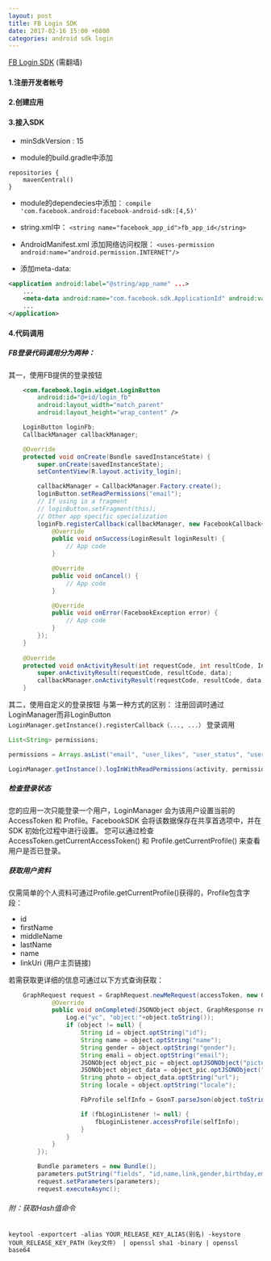 ```yaml
---
layout: post
title: FB Login SDK
date: 2017-02-16 15:00 +0800
categories: android sdk login
---
```



[FB Login SDK][FB-Login-SDK] (需翻墙)

#### 1.注册开发者帐号

#### 2.创建应用

#### 3.接入SDK

- minSdkVersion : 15

- module的build.gradle中添加

```
repositories {
	mavenCentral()
}
```

- module的dependecies中添加：
```compile 'com.facebook.android:facebook-android-sdk:[4,5)' ```

- string.xml中：
```<string name="facebook_app_id">fb_app_id</string>```

- AndroidManifest.xml
添加网络访问权限：
```<uses-permission android:name="android.permission.INTERNET"/>```

- 添加meta-data:

```xml
<application android:label="@string/app_name" ...>
    ...
    <meta-data android:name="com.facebook.sdk.ApplicationId" android:value="@string/facebook_app_id"/>
    ...
</application>
```

#### 4.代码调用
##### FB登录代码调用分为两种：

其一，使用FB提供的登录按钮

```xml
	<com.facebook.login.widget.LoginButton
        android:id="@+id/login_fb"
        android:layout_width="match_parent"
        android:layout_height="wrap_content" />
```

```java
	LoginButton loginFb;
    CallbackManager callbackManager;

    @Override
    protected void onCreate(Bundle savedInstanceState) {
        super.onCreate(savedInstanceState);
        setContentView(R.layout.activity_login);

        callbackManager = CallbackManager.Factory.create();
        loginButton.setReadPermissions("email");
		// If using in a fragment
		// loginButton.setFragment(this);    
		// Other app specific specialization
        loginFb.registerCallback(callbackManager, new FacebookCallback<LoginResult>() {
            @Override
            public void onSuccess(LoginResult loginResult) {
                // App code
            }

            @Override
            public void onCancel() {
                // App code
            }

            @Override
            public void onError(FacebookException error) {
                // App code
            }
        });
    }
    
    @Override
    protected void onActivityResult(int requestCode, int resultCode, Intent data) {
        super.onActivityResult(requestCode, resultCode, data);
        callbackManager.onActivityResult(requestCode, resultCode, data);
    }  
```

其二，使用自定义的登录按钮
与第一种方式的区别：
注册回调时通过LoginManager而非LoginButton
```LoginManager.getInstance().registerCallback（..., ...）```
登录调用

```java
List<String> permissions;

permissions = Arrays.asList("email", "user_likes", "user_status", "user_photos", "user_birthday", "public_profile", "user_friends");

LoginManager.getInstance().logInWithReadPermissions(activity, permissions);

```

##### 检查登录状态

您的应用一次只能登录一个用户，LoginManager 会为该用户设置当前的 AccessToken 和 Profile。FacebookSDK 会将该数据保存在共享首选项中，并在 SDK 初始化过程中进行设置。 您可以通过检查 AccessToken.getCurrentAccessToken() 和 Profile.getCurrentProfile() 来查看用户是否已登录。

##### 获取用户资料
仅需简单的个人资料可通过Profile.getCurrentProfile()获得的，Profile包含字段：

- id
- firstName
- middleName
- lastName
- name
- linkUri (用户主页链接)

若需获取更详细的信息可通过以下方式查询获取：

```java
	GraphRequest request = GraphRequest.newMeRequest(accessToken, new GraphRequest.GraphJSONObjectCallback() {
            @Override
            public void onCompleted(JSONObject object, GraphResponse response) {
                Log.e("yc", "object:"+object.toString());
                if (object != null) {
                    String id = object.optString("id");   
                    String name = object.optString("name");  
                    String gender = object.optString("gender"); 
                    String emali = object.optString("email"); 
                    JSONObject object_pic = object.optJSONObject("picture");
                    JSONObject object_data = object_pic.optJSONObject("data");
                    String photo = object_data.optString("url");
                    String locale = object.optString("locale");   

                    FbProfile selfInfo = GsonT.parseJson(object.toString(), FbProfile.class);

                    if (fbLoginListener != null) {
                        fbLoginListener.accessProfile(selfInfo);
                    }
                }
            }
        });

        Bundle parameters = new Bundle();
        parameters.putString("fields", "id,name,link,gender,birthday,email,picture,locale,updated_time,timezone,age_range,first_name,last_name");
        request.setParameters(parameters);
        request.executeAsync();
```


###### 附：获取Hash值命令

```
keytool -exportcert -alias YOUR_RELEASE_KEY_ALIAS(别名) -keystore YOUR_RELEASE_KEY_PATH（key文件） | openssl sha1 -binary | openssl base64
```

[FB-Login-SDK]: https://developers.facebook.com/docs/facebook-login/android